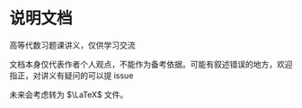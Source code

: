 # 说明文档

高等代数习题课讲义，仅供学习交流

文档本身仅代表作者个人观点，不能作为备考依据。可能有叙述错误的地方，欢迎指正，对讲义有疑问的可以提 issue

未来会考虑转为 $\LaTeX$ 文件。
